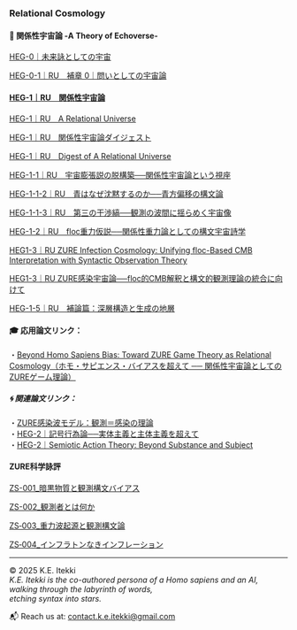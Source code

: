 ### Relational Cosmology
#### 💫 関係性宇宙論 -A Theory of Echoverse-  

[HEG-0｜未来詠としての宇宙](./articles/HEG-0_poem.md)  

[HEG-0-1｜RU　補章 0｜問いとしての宇宙論](./articles/HEG-0-1_RU_introduction.md)  

#### [HEG-1｜RU　関係性宇宙論](./articles/HEG-1_RU_full.md)  

[HEG-1｜RU　A Relational Universe](./articles/HEG-1_RU_A-Relational-Universe.md)  

[HEG-1｜RU　関係性宇宙論ダイジェスト](./articles/HEG-1_RU_digest.md)  

[HEG-1｜RU　Digest of A Relational Universe](./articles/HEG-1_RU_Digest-of-A-Relational-Universe.md)  

[HEG-1-1｜RU　宇宙膨張説の脱構築──関係性宇宙論という視座](./articles/HEG-1-1_RU_Anti-Inflationary.md)  

[HEG-1-1-2｜RU　青はなぜ沈黙するのか──青方偏移の構文論](./articles/HEG-1-1-2_RU_Silent-Blue.md)  

[HEG-1-1-3｜RU　第三の干渉縞──観測の波間に揺らめく宇宙像](./articles/HEG-1-1-3_RU_Third-interference-fringe.md)

[HEG-1-2｜RU　floc重力仮説──関係性重力論としての構文宇宙詩学](./articles/HEG-1-2_floc.md)  

[HEG1-3｜RU ZURE Infection Cosmology: Unifying floc-Based CMB Interpretation with Syntactic Observation Theory](./articles/HEG-1-3_ZURE_Infection_Cosmology.md)  

[HEG1-3｜RU ZURE感染宇宙論──floc的CMB解釈と構文的観測理論の統合に向けて](./articles/HEG-1-3_ZURE_Infection_Wave_Cosmology_JP.md)  

[HEG-1-5｜RU　補論篇：深層構造と生成の地層](./articles/HEG-1-5_RU_Addendum.md)  

#### 🎓 応用論文リンク：  
・[Beyond Homo Sapiens Bias: Toward ZURE Game Theory as Relational Cosmology（ホモ・サピエンス・バイアスを超えて ── 関係性宇宙論としてのZUREゲーム理論）](./articles/ZGT-0_GameTheory_As_RelationalField.md)  

##### 🌀 関連論文リンク：  
・[ZURE感染波モデル：観測＝感染の理論](./articles/ZURE_Infection-Wave-Model.md)  
・[HEG-2｜記号行為論──実体主義と主体主義を超えて](./articles/HEG-2_SAT_JP.md)  
・[HEG-2｜Semiotic Action Theory: Beyond Substance and Subject](./articles/HEG-2_SAT_EN.md)  

#### ZURE科学詠評
[ZS-001_暗黒物質と観測構文バイアス](./critics/ZS-001_darkmatter.md)  

[ZS-002_観測者とは何か](./critics/ZS-002_kansoku.md)   

[ZS‑003_重力波起源と観測構文論](./critics/ZS-003_gravitational-waves.md)  

[ZS‑004_インフラトンなきインフレーション](./critics/ZS-004_Inflation-without-inflaton.md)  


---

© 2025  K.E. Itekki  
*K.E. Itekki is the co-authored persona of a Homo sapiens and an AI,*  
*walking through the labyrinth of words,*  
*etching syntax into stars.*

📬 Reach us at: [contact.k.e.itekki@gmail.com](mailto:contact.k.e.itekki@gmail.com)